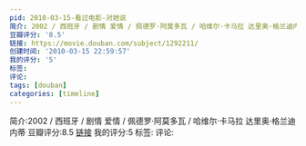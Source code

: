 ```yaml
---
pid: 2010-03-15-看过电影-对她说
简介: 2002 / 西班牙 / 剧情 爱情 / 佩德罗·阿莫多瓦 / 哈维尔·卡马拉 达里奥·格兰迪内蒂
豆瓣评分: '8.5'
链接: https://movie.douban.com/subject/1292211/
创建时间: '2010-03-15 22:59:57'
我的评分: '5'
标签:
评论:
tags: [douban]
categories: [timeline]
---
```

简介:2002 / 西班牙 / 剧情 爱情 / 佩德罗·阿莫多瓦 / 哈维尔·卡马拉 达里奥·格兰迪内蒂
豆瓣评分:8.5
[链接](https://movie.douban.com/subject/1292211/)
我的评分:5
标签:
评论:
